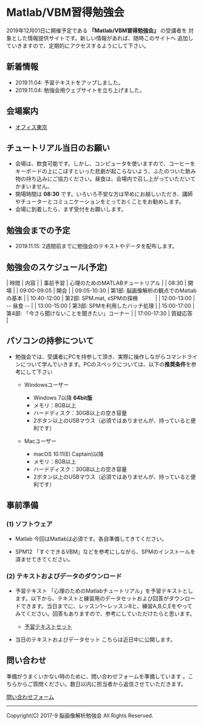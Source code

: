 # Matlab/VBM習得勉強会

2019年12月01日に開催予定である **『Matlab/VBM習得勉強会』** の受講者を
対象とした情報提供サイトです。新しい情報があれば、随時このサイトへ
追加していきますので、定期的にアクセスするようにして下さい。

## 新着情報
- 2019.11.04: 予習テキストをアップしました。
- 2019.11.04: 勉強会用ウェブサイトを立ち上げました。

## 会場案内
- [オフィス東京](https://www.officetokyo.net/)

## チュートリアル当日のお願い
- 会場は、飲食可能です。しかし、コンピュータを使いますので、コーヒーをキーボードの上にこぼすといった悲劇が起こらないよう、ふたのついた飲み物の持ち込みにご協力ください。昼食は、会場内で召し上がっていただいてかまいません。
- 開場時間は **08:30** です。いろいろ不安な方は早めにお越しいただき、講師やチューターとコミュニケーションをとっておくことをお勧めします。
- 会場に到着したら、まず受付をお願いします。

## 勉強会までの予定
- 2019.11.15: 2週間前までに勉強会のテキストやデータを配布します。


## 勉強会のスケジュール(予定)

| 時間        | 内容                                                |
| 事前予習    | 心理のためのMATLABチュートリアル                    |
| 08:30       | 開場                                                |
| 09:00-09:05 | 開会                                                |
| 09:05-10:30 | 第1部: 脳画像解析の観点でのMatlabの基本             |
| 10:40-12:00 | 第2部: SPM.mat, xSPMの探検　　　                    |
| 12:00-13:00 | -- 昼食 --                                          |
| 13:00-15:00 | 第3部: SPMを利用したバッチ処理                      |
| 15:00-17:00 | 第4部: 「今さら聞けないことを聞きたい」コーナー     |
| 17:00-17:30 | 質疑応答　                                          |

## パソコンの持参について
- 勉強会では、受講者にPCを持参して頂き、実際に操作しながらコマンドラインについて学んでいきます。PCのスペックについては、以下の**推奨条件**を参考にして下さい
	- Windowsユーザー
		- Windows 7以降 **64bit版**
		- メモリ：8GB以上
		- ハードディスク：30GB以上の空き容量
		- 2ボタン以上のUSBマウス（必須ではありませんが、持っていると便利です）
    
	- Macユーザー
		- macOS 10.11(El Captain)以降
		- メモリ：8GB以上
		- ハードディスク：30GB以上の空き容量
		- 2ボタン以上のUSBマウス（必須ではありませんが、持っていると便利です）
    

## 事前準備

### (1) ソフトウェア
- Matlab
今回はMatlabは必須です。各自準備してきてください。

- SPM12
「すぐできるVBM」などを参考にしながら、SPMのインストールを済ませてきてください。


### (2) テキストおよびデータのダウンロード
- 予習テキスト
「心理のためのMatlabチュートリアル」を予習テキストとします。以下から、テキストと練習用のデータセットおよび回答がダウンロードできます。当日までに、レッスン1〜レッスン8と、練習A,B,C,Eをやってみてください。回答もありますので、参考にしていただけたらと思います。

    - [予習テキストセット](https://github.com/kytk/nisg-201912/raw/master/ex0.zip)

- 当日のテキストおよびデータセット
こちらは近日中に公開します。

	
## 問い合わせ
準備がうまくいかない時のために、問い合わせフォームを準備しています
。こちらからご質問ください。数日以内に担当者から返信させていただきます。

[問い合わせフォーム](https://forms.gle/w4q3rL8egJBc2mRX6)


-----


Copyright(C) 2017-9 脳画像解析勉強会 All Rights Reserved.

